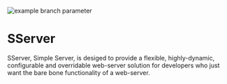 ![example branch parameter](https://github.com/aaronboult/sserver/actions/workflows/tests.yml/badge.svg?branch=main)

# SServer

SServer, Simple Server, is desiged to provide a flexible, highly-dynamic, configurable and overridable web-server solution for developers who just want the bare bone functionality of a web-server.
